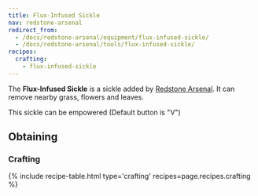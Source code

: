 ```yaml
---
title: Flux-Infused Sickle
nav: redstone-arsenal
redirect_from:
  - /docs/redstone-arsenal/equipment/flux-infused-sickle/
  - /docs/redstone-arsenal/tools/flux-infused-sickle/
recipes:
  crafting:
    - flux-infused-sickle
---
```


The **Flux-Infused Sickle** is a sickle added by [Redstone
Arsenal](/docs/redstone-arsenal/). It can remove nearby grass, flowers and
leaves.

This sickle can be empowered (Default button is "V")


Obtaining
---------

### Crafting
{% include recipe-table.html type='crafting' recipes=page.recipes.crafting %}

